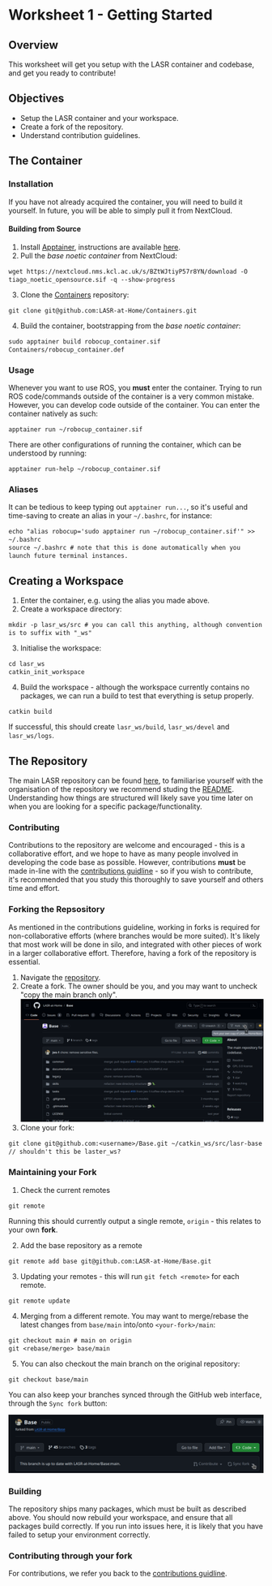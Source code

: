 # Worksheet 1 - Getting Started
## Overview
This worksheet will get you setup with the LASR container and codebase, and get you ready to contribute!
## Objectives
- Setup the LASR container and your workspace.
- Create a fork of the repository.
- Understand contribution guidelines.
## The Container
### Installation
If you have not already acquired the container, you will need to build it yourself. In future, you will be able to simply pull it from NextCloud.
#### Building from Source
1. Install [Apptainer](https://apptainer.org/), instructions are available [here](https://apptainer.org/docs/admin/main/installation.html).
2. Pull the *base noetic container* from NextCloud:
```
wget https://nextcloud.nms.kcl.ac.uk/s/BZtWJtiyP57r8YN/download -O tiago_noetic_opensource.sif -q --show-progress
```
3. Clone the [Containers](https://github.com/LASR-at-Home/Containers) repository:
```
git clone git@github.com:LASR-at-Home/Containers.git
```
4. Build the container, bootstrapping from the *base noetic container*:
```
sudo apptainer build robocup_container.sif Containers/robocup_container.def
```
<!-- #### Pull from Nextcloud (coming soon) -->
<!-- ``` -->
<!-- wget https://nextcloud.nms.kcl.ac.uk/... -O robocup_container.sif -q --show-progress -->
<!-- ``` -->
### Usage
Whenever you want to use ROS, you **must** enter the container. Trying to run ROS code/commands outside of the container is a very common mistake. However, you can develop code outside of the container. You can enter the container natively as such:
```
apptainer run ~/robocup_container.sif
```
There are other configurations of running the container, which can be understood by running:
```
apptainer run-help ~/robocup_container.sif
```
### Aliases
It can be tedious to keep typing out `apptainer run...`, so it's useful and time-saving to create an alias in your `~/.bashrc`, for instance:
```
echo "alias robocup='sudo apptainer run ~/robocup_container.sif'" >> ~/.bashrc
source ~/.bashrc # note that this is done automatically when you launch future terminal instances.
```
## Creating a Workspace
1. Enter the container, e.g. using the alias you made above.
2. Create a workspace directory:
```
mkdir -p lasr_ws/src # you can call this anything, although convention is to suffix with "_ws"
```
3. Initialise the workspace:
```
cd lasr_ws
catkin_init_workspace
```
4. Build the workspace - although the workspace currently contains no packages, we can run a build to test that everything is setup properly.
```
catkin build
```
If successful, this should create `lasr_ws/build`, `lasr_ws/devel` and `lasr_ws/logs`.
## The Repository
The main LASR repository can be found [here](https://github.com/LASR-at-Home/Base), to familiarise yourself with the organisation of the repository we recommend studing the [README](https://github.com/LASR-at-Home/Base/blob/main/README.md). Understanding how things are structured will likely save you time later on when you are looking for a specific package/functionality.

### Contributing
Contributions to the repository are welcome and encouraged - this is a collaborative effort, and we hope to have as many people involved in developing the code base as possible. However, contributions **must** be made in-line with the [contributions guidline](https://github.com/LASR-at-Home/Base/blob/main/CONTRIBUTING.md) - so if you wish to contribute, it's recommended that you study this thoroughly to save yourself and others time and effort.

### Forking the Repsository
As mentioned in the contributions guideline, working in forks is required for non-collaborative efforts (where branches would be more suited). It's likely that most work will be done in silo, and integrated with other pieces of work in a larger collaborative effort. Therefore, having a fork of the repository is essential.

1. Navigate the [repository](https://github.com/LASR-at-Home/Base).
2. Create a fork. The owner should be you, and you may want to uncheck "copy the main branch only".
![Fork](fork.png)
3. Clone your fork:
```
git clone git@github.com:<username>/Base.git ~/catkin_ws/src/lasr-base // shouldn't this be laster_ws?
```
### Maintaining your Fork
1. Check the current remotes
```
git remote
```
Running this should currently output a single remote, `origin` - this relates to your own **fork**.

2. Add the base repository as a remote
```
git remote add base git@github.com:LASR-at-Home/Base.git
```
3. Updating your remotes - this will run `git fetch <remote>` for each remote.
```
git remote update
```
4. Merging from a different remote. You may want to merge/rebase the latest changes from `base/main` into/onto `<your-fork>/main`:
```
git checkout main # main on origin
git <rebase/merge> base/main
```
5. You can also checkout the main branch on the original repository:
```
git checkout base/main
```

You can also keep your branches synced through the GitHub web interface, through the `Sync fork` button:


![Sync Fork](sync-fork.png)

### Building
The repository ships many packages, which must be built as described above. You should now rebuild your workspace, and ensure that all packages build correctly. If you run into issues here, it is likely that you have failed to setup your environment correctly.

### Contributing through your fork
For contributions, we refer you back to the [contributions guidline](https://github.com/LASR-at-Home/Base/blob/main/CONTRIBUTING.md).

